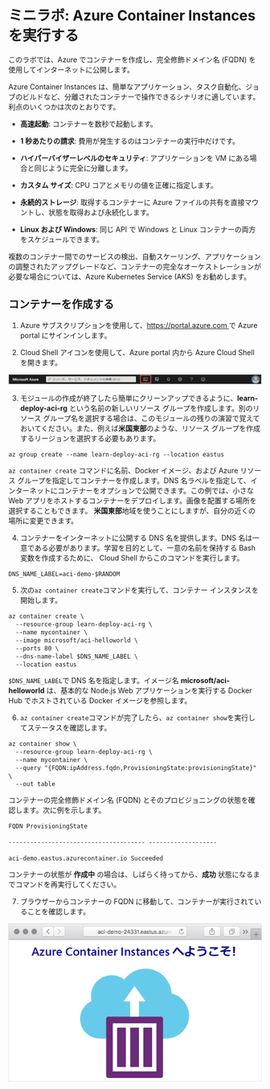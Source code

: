 ﻿# ミニラボ: Azure Container Instances を実行する

このラボでは、Azure でコンテナーを作成し、完全修飾ドメイン名 (FQDN) を使用してインターネットに公開します。

Azure Container Instances は、簡単なアプリケーション、タスク自動化、ジョブのビルドなど、分離されたコンテナーで操作できるシナリオに適しています。利点のいくつかは次のとおりです。

* **高速起動**: コンテナーを数秒で起動します。

* **1 秒あたりの請求**: 費用が発生するのはコンテナーの実行中だけです。

* **ハイパーバイザーレベルのセキュリティ**: アプリケーションを VM にある場合と同じように完全に分離します。

* **カスタム サイズ**: CPU コアとメモリの値を正確に指定します。

* **永続的ストレージ**: 取得するコンテナーに Azure ファイルの共有を直接マウントし、状態を取得および永続化します。

* **Linux および Windows**: 同じ API で Windows と Linux コンテナーの両方をスケジュールできます。

複数のコンテナー間でのサービスの検出、自動スケーリング、アプリケーションの調整されたアップグレードなど、コンテナーの完全なオーケストレーションが必要な場合については、Azure Kubernetes Service (AKS) をお勧めします。

## コンテナーを作成する

1. Azure サブスクリプションを使用して、[https://portal.azure.com ](https://portal.azure.com/)で Azure portal にサインインします。

2. Cloud Shell アイコンを使用して、Azure portal 内から Azure Cloud Shell を開きます。

![画像 7](../../Linked_Image_Files/demo_Azure_containers_image1.png)

3. モジュールの作成が終了したら簡単にクリーンアップできるように、**learn-deploy-aci-rg**  という名前の新しいリソース グループを作成します。別のリソース グループ名を選択する場合は、このモジュールの残りの演習で覚えておいてください。また、例えば**米国東部**のような、リソース グループを作成するリージョンを選択する必要もあります。

```Azure CLI
az group create --name learn-deploy-aci-rg --location eastus
```

```az container create``` コマンドに名前、Docker イメージ、および Azure リソース グループを指定してコンテナーを作成します。DNS 名ラベルを指定して、インターネットにコンテナーをオプションで公開できます。この例では、小さな Web アプリをホストするコンテナーをデプロイします。画像を配置する場所を選択することもできます。 **米国東部**地域を使うことにしますが、自分の近くの場所に変更できます。

4. コンテナーをインターネットに公開する DNS 名を提供します。DNS 名は一意である必要があります。学習を目的として、一意の名前を保持する Bash 変数を作成するために、 Cloud Shell からこのコマンドを実行します。

```Azure CLI
DNS_NAME_LABEL=aci-demo-$RANDOM
```

5. 次の```az container create```コマンドを実行して、コンテナー インスタンスを開始します。

```Azure
az container create \
  --resource-group learn-deploy-aci-rg \
  --name mycontainer \
  --image microsoft/aci-helloworld \
  --ports 80 \
  --dns-name-label $DNS_NAME_LABEL \
  --location eastus
```

```$DNS_NAME_LABEL```で DNS 名を指定します。イメージ名 **microsoft/aci-helloworld** は、基本的な Node.js Web アプリケーションを実行する Docker Hub でホストされている Docker イメージを参照します。

6. ```az container create```コマンドが完了したら、```az container show```を実行してステータスを確認します。

```Azure CLI
az container show \
  --resource-group learn-deploy-aci-rg \
  --name mycontainer \
  --query "{FQDN:ipAddress.fqdn,ProvisioningState:provisioningState}" \
  --out table
```

コンテナーの完全修飾ドメイン名 (FQDN) とそのプロビジョニングの状態を確認します。次に例を示します。

```output
FQDN ProvisioningState

-------------------------------------- -------------------

aci-demo.eastus.azurecontainer.io Succeeded
```

コンテナーの状態が **作成中** の場合は、しばらく待ってから、**成功** 状態になるまでコマンドを再実行してください。

7. ブラウザーからコンテナーの FQDN に移動して、コンテナーが実行されていることを確認します。

![ブラウザーで実行されているサンプル Node.js コンテナー アプリのスクリーンショット。](../../Linked_Image_Files/demo_Azure_containers_image2.png)
